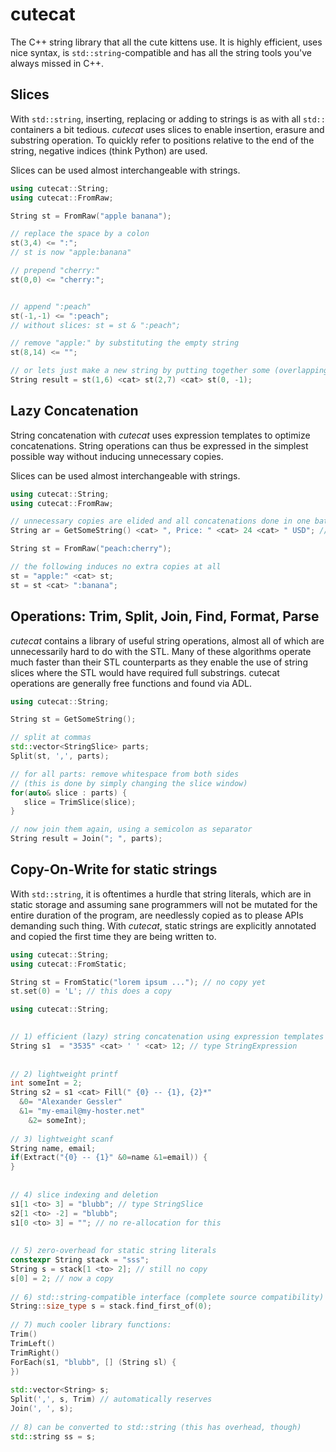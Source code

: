 cutecat
=======


The C++ string library that all the cute kittens use. It is highly efficient, uses nice syntax, 
is `std::string`-compatible and has all the string tools you've always missed in C++.

Slices
-------

With `std::string`, inserting, replacing or adding to strings is as with all `std::` containers
a bit tedious. _cutecat_ uses slices to enable insertion, erasure and substring operation. To quickly refer
to positions relative to the end of the string, negative indices (think Python) are used. 

Slices can be used almost interchangeable with strings.
````c++
using cutecat::String;
using cutecat::FromRaw;

String st = FromRaw("apple banana"); 

// replace the space by a colon
st(3,4) <= ":";
// st is now "apple:banana"

// prepend "cherry:"
st(0,0) <= "cherry:";


// append ":peach"
st(-1,-1) <= ":peach";
// without slices: st = st & ":peach";

// remove "apple:" by substituting the empty string
st(8,14) <= "";

// or lets just make a new string by putting together some (overlapping) slices
String result = st(1,6) <cat> st(2,7) <cat> st(0, -1);

````

Lazy Concatenation
-------

String concatenation with _cutecat_ uses expression templates to optimize concatenations. String operations
can thus be expressed  in the simplest possible way without inducing unnecessary copies. 

Slices can be used almost interchangeable with strings.
````c++
using cutecat::String;
using cutecat::FromRaw;

// unnecessary copies are elided and all concatenations done in one batch
String ar = GetSomeString() <cat> ", Price: " <cat> 24 <cat> " USD"; // TODO

String st = FromRaw("peach:cherry");

// the following induces no extra copies at all
st = "apple:" <cat> st;
st = st <cat> ":banana";

````

Operations: Trim, Split, Join, Find, Format, Parse
-------

_cutecat_ contains a library of useful string operations, almost all of which are unnecessarily hard to do
with the STL. Many of these algorithms operate much faster than their STL counterparts as they enable the
use of string slices where the STL would have required full substrings. cutecat operations are generally 
free functions and found via ADL.
````c++
using cutecat::String;

String st = GetSomeString();

// split at commas
std::vector<StringSlice> parts;
Split(st, ',', parts); 

// for all parts: remove whitespace from both sides 
// (this is done by simply changing the slice window)
for(auto& slice : parts) {
   slice = TrimSlice(slice); 
}

// now join them again, using a semicolon as separator
String result = Join("; ", parts);


````


Copy-On-Write for static strings
-------

With `std::string`, it is oftentimes a hurdle that string literals, which are in static storage and 
assuming sane programmers will not be mutated for the entire duration of the program, are needlessly
copied as to please APIs demanding such thing. With _cutecat_, static strings are explicitly annotated and 
copied the first time they are being written to.
````c++
using cutecat::String;
using cutecat::FromStatic;

String st = FromStatic("lorem ipsum ..."); // no copy yet
st.set(0) = 'L'; // this does a copy 

````


````c++
using cutecat::String;

 
// 1) efficient (lazy) string concatenation using expression templates
String s1  = "3535" <cat> ' ' <cat> 12; // type StringExpression
 
 
// 2) lightweight printf
int someInt = 2;
String s2 = s1 <cat> Fill(" {0} -- {1}, {2}*" 
  &0= "Alexander Gessler" 
  &1= "my-email@my-hoster.net"
	&2= someInt);
 
// 3) lightweight scanf
String name, email;
if(Extract("{0} -- {1}" &0=name &1=email)) {
}
 
 
// 4) slice indexing and deletion
s1[1 <to> 3] = "blubb"; // type StringSlice
s2[1 <to> -2] = "blubb";
s1[0 <to> 3] = ""; // no re-allocation for this
 
 
// 5) zero-overhead for static string literals
constexpr String stack = "sss";
String s = stack[1 <to> 2]; // still no copy
s[0] = 2; // now a copy
 
// 6) std::string-compatible interface (complete source compatibility)
String::size_type s = stack.find_first_of(0);
 
// 7) much cooler library functions:
Trim()
TrimLeft()
TrimRight()
ForEach(s1, "blubb", [] (String sl) {
})
 
std::vector<String> s;
Split(',', s, Trim) // automatically reserves
Join(', ', s);
 
// 8) can be converted to std::string (this has overhead, though)
std::string ss = s;
